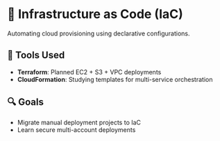# 🧱 Infrastructure as Code (IaC)

Automating cloud provisioning using declarative configurations.

## 🔧 Tools Used

- **Terraform**: Planned EC2 + S3 + VPC deployments
- **CloudFormation**: Studying templates for multi-service orchestration

## 🔍 Goals

- Migrate manual deployment projects to IaC
- Learn secure multi-account deployments
